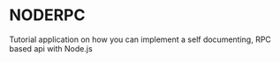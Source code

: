 NODERPC
=======

Tutorial application on how you can implement a self documenting, RPC based api with Node.js